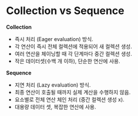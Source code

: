 # Collection vs Sequence

**Collection**

- 즉시 처리 (Eager evaluation) 방식.
- 각 연산이 즉시 전체 컬렉션에 적용되어 새 컬렉션 생성.
- 여러 연산을 체이닝할 때 각 단계마다 중간 컬렉션 생성.
- 작은 데이터셋(수백 개 이하), 단순한 연산에 사용.

**Sequence**

- 지연 처리 (Lazy evaluation) 방식.
- 최종 연산이 호출될 때까지 실제 계산을 수행하지 않음.
- 요소별로 전체 연산 체인 처리 (중간 컬렉션 생성 x).
- 대용량 데이터 셋, 복잡한 연산에 사용.